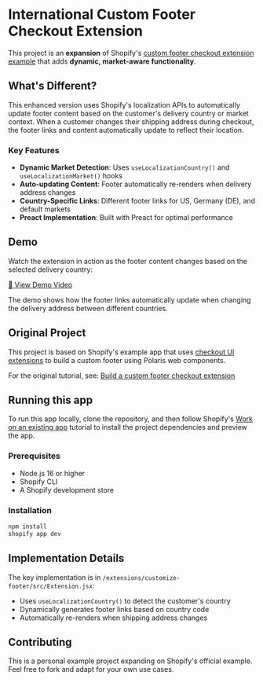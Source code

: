 # International Custom Footer Checkout Extension

This project is an **expansion** of Shopify's [custom footer checkout extension example](https://github.com/Shopify/example-checkout--custom-footer--preact) that adds **dynamic, market-aware functionality**.

## What's Different?

This enhanced version uses Shopify's localization APIs to automatically update footer content based on the customer's delivery country or market context. When a customer changes their shipping address during checkout, the footer links and content automatically update to reflect their location.

### Key Features

- **Dynamic Market Detection**: Uses `useLocalizationCountry()` and `useLocalizationMarket()` hooks
- **Auto-updating Content**: Footer automatically re-renders when delivery address changes
- **Country-Specific Links**: Different footer links for US, Germany (DE), and default markets
- **Preact Implementation**: Built with Preact for optimal performance

## Demo

Watch the extension in action as the footer content changes based on the selected delivery country:

[🎥 View Demo Video](https://screenshot.click/01-10-77985-39246.webm)

The demo shows how the footer links automatically update when changing the delivery address between different countries.

## Original Project

This project is based on Shopify's example app that uses [checkout UI extensions](https://shopify.dev/docs/api/checkout-ui-extensions) to build a custom footer using Polaris web components.

For the original tutorial, see: [Build a custom footer checkout extension](https://shopify.dev/docs/apps/checkout/header-footer/customize-footer)

## Running this app

To run this app locally, clone the repository, and then follow Shopify's [Work on an existing app](https://shopify.dev/docs/apps/tools/cli/existing) tutorial to install the project dependencies and preview the app.

### Prerequisites

- Node.js 16 or higher
- Shopify CLI
- A Shopify development store

### Installation

```bash
npm install
shopify app dev
```

## Implementation Details

The key implementation is in `/extensions/customize-footer/src/Extension.jsx`:

- Uses `useLocalizationCountry()` to detect the customer's country
- Dynamically generates footer links based on country code
- Automatically re-renders when shipping address changes

## Contributing

This is a personal example project expanding on Shopify's official example. Feel free to fork and adapt for your own use cases.
